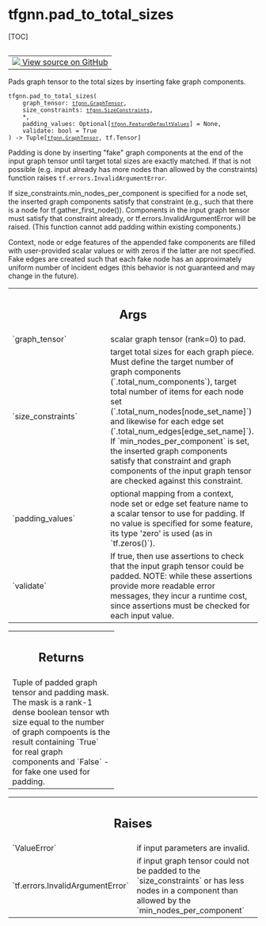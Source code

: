 # tfgnn.pad_to_total_sizes

[TOC]

<!-- Insert buttons and diff -->

<table class="tfo-notebook-buttons tfo-api nocontent" align="left">
<td>
  <a target="_blank" href="https://github.com/tensorflow/gnn/tree/master/tensorflow_gnn/graph/padding_ops.py#L30-L180">
    <img src="https://www.tensorflow.org/images/GitHub-Mark-32px.png" />
    View source on GitHub
  </a>
</td>
</table>

Pads graph tensor to the total sizes by inserting fake graph components.

<pre class="devsite-click-to-copy prettyprint lang-py tfo-signature-link">
<code>tfgnn.pad_to_total_sizes(
    graph_tensor: <a href="../tfgnn/GraphTensor.md"><code>tfgnn.GraphTensor</code></a>,
    size_constraints: <a href="../tfgnn/SizeConstraints.md"><code>tfgnn.SizeConstraints</code></a>,
    *,
    padding_values: Optional[<a href="../tfgnn/FeatureDefaultValues.md"><code>tfgnn.FeatureDefaultValues</code></a>] = None,
    validate: bool = True
) -> Tuple[<a href="../tfgnn/GraphTensor.md"><code>tfgnn.GraphTensor</code></a>, tf.Tensor]
</code></pre>



<!-- Placeholder for "Used in" -->

Padding is done by inserting "fake" graph components at the end of the input
graph tensor until target total sizes are exactly matched. If that is not
possible (e.g. input already has more nodes than allowed by the constraints)
function raises `tf.errors.InvalidArgumentError`.

If size_constraints.min_nodes_per_component is specified for a node set,
the inserted graph components satisfy that constraint (e.g., such that there
is a node for tf.gather_first_node()). Components in the input graph tensor
must satisfy that constraint already, or tf.errors.InvalidArgumentError will
be raised. (This function cannot add padding within existing components.)

Context, node or edge features of the appended fake components are filled with
user-provided scalar values or with zeros if the latter are not specified.
Fake edges are created such that each fake node has an approximately uniform
number of incident edges (this behavior is not guaranteed and may change in
the future).

<!-- Tabular view -->
 <table class="responsive fixed orange">
<colgroup><col width="214px"><col></colgroup>
<tr><th colspan="2"><h2 class="add-link">Args</h2></th></tr>

<tr>
<td>
`graph_tensor`<a id="graph_tensor"></a>
</td>
<td>
scalar graph tensor (rank=0) to pad.
</td>
</tr><tr>
<td>
`size_constraints`<a id="size_constraints"></a>
</td>
<td>
target total sizes for each graph piece. Must define the
target number of graph components (`.total_num_components`), target total
number of items for each node set (`.total_num_nodes[node_set_name]`) and
likewise for each edge set (`.total_num_edges[edge_set_name]`).
If `min_nodes_per_component` is set, the inserted graph components satisfy
that constraint and graph components of the input graph tensor are checked
against this constraint.
</td>
</tr><tr>
<td>
`padding_values`<a id="padding_values"></a>
</td>
<td>
optional mapping from a context, node set or edge set
feature name to a scalar tensor to use for padding. If no value is
specified for some feature, its type 'zero' is used (as in `tf.zeros()`).
</td>
</tr><tr>
<td>
`validate`<a id="validate"></a>
</td>
<td>
If true, then use assertions to check that the input graph tensor
could be padded. NOTE: while these assertions provide more readable error
messages, they incur a runtime cost, since assertions must be checked for
each input value.
</td>
</tr>
</table>

<!-- Tabular view -->
 <table class="responsive fixed orange">
<colgroup><col width="214px"><col></colgroup>
<tr><th colspan="2"><h2 class="add-link">Returns</h2></th></tr>
<tr class="alt">
<td colspan="2">
Tuple of padded graph tensor and padding mask. The mask is a rank-1 dense
boolean tensor wth size equal to the number of graph compoents is the result
containing `True` for real graph components and `False` - for fake one used
for padding.
</td>
</tr>

</table>



<!-- Tabular view -->
 <table class="responsive fixed orange">
<colgroup><col width="214px"><col></colgroup>
<tr><th colspan="2"><h2 class="add-link">Raises</h2></th></tr>

<tr>
<td>
`ValueError`<a id="ValueError"></a>
</td>
<td>
if input parameters are invalid.
</td>
</tr><tr>
<td>
`tf.errors.InvalidArgumentError`<a id="tf.errors.InvalidArgumentError"></a>
</td>
<td>
if input graph tensor could not be padded to
the `size_constraints` or has less nodes in a component than allowed by
the `min_nodes_per_component`
</td>
</tr>
</table>

